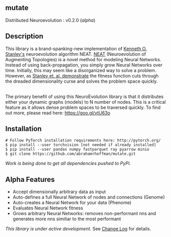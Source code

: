 ## mutate
Distributed Neuroevolution : v0.2.0 (<i>alpha</i>)



## Description

This library is a brand-spanking-new implementation of <a href = "http://www.cs.ucf.edu/~kstanley/">Kenneth O. Stanley's</a> neuroevolution algorithm NEAT. <a href = "http://nn.cs.utexas.edu/downloads/papers/stanley.ec02.pdf">NEAT</a> (Neuroevolution of Augmenting Topologies) is a novel method for modeling Neural Networks. Instead of using back-propagation, you simply grow Neural Networks over time. Initially, this may seem like a disorganized way to solve a problem. However, as <a href="https://www.cs.ucf.edu/~kstanley/neat.html">Stanley et. al. demonstrate</a> the fitness function cuts through the dreaded dimensionality curse and solves the problem space quickly.<br>
<br>

The primary benefit of using this NeuroEvolution library is that it distributes either your dynamic graphs (models) to N number of nodes. This is a critical feature as it allows dense problem spaces to be traversed quickly. To find out more, please read here: https://goo.gl/vtU63o

## Installation
```
# Follow PyTorch installation requirements here: http://pytorch.org/
$ pip install --user torchvision [not needed if already installed]
$ pip install --user pandas numpy fastparquet ray pyarrow minio
$ git clone https://github.com/abrahamrhoffman/mutate.git
```
<i>Work is being done to get all dependencies pushed to PyPi.</i>

## Alpha Features
- Accept dimensionally arbitrary data as input
- Auto-defines a full Neural Network of nodes and connections (Genome)
- Auto-creates a Neural Network for your data (Phenome)
- Evaluates Neural Network fitness
- Grows arbitrary Neural Networks: removes non-performant nns and generates more nns similiar to the most performant

<i>This library is under active development.</i> See <a href="https://github.com/abrahamrhoffman/mutate/blob/master/documentation/changelog.log">Change Log</a> for details.
